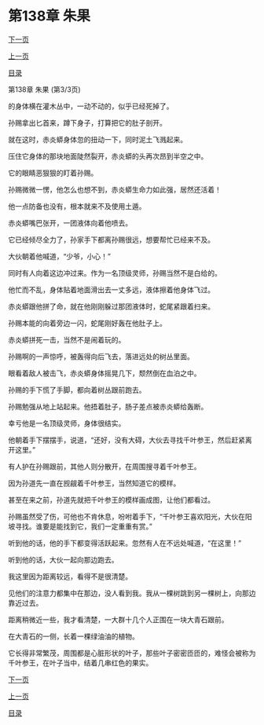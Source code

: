 <h1>第138章   朱果</h1>
            <div><p><a href="./0414_%E7%AC%AC139%E7%AB%A0_%E7%BA%A2%E7%BB%B3.md">下一页</a></p><p><a href="./0412_%E7%AC%AC138%E7%AB%A0_%E6%9C%B1%E6%9E%9C.md">上一页</a></p><p><a href="../">目录</a></p></div>
            <div><p>第138章   朱果 (第3/3页)</p><p>的身体横在灌木丛中，一动不动的，似乎已经死掉了。</p><p>孙赐拿出匕首来，蹲下身子，打算把它的肚子剖开。</p><p>就在这时，赤炎蟒身体忽的扭动一下，同时泥土飞溅起来。</p><p>压住它身体的那块地面陡然裂开，赤炎蟒的头再次昂到半空之中。</p><p>它的眼睛恶狠狠的盯着孙赐。</p><p>孙赐微微一愣，他怎么也想不到，赤炎蟒生命力如此强，居然还活着！</p><p>他一点防备也没有，根本就来不及使用土遁。</p><p>赤炎蟒嘴巴张开，一团液体向着他喷去。</p><p>它已经倾尽全力了，孙家手下都离孙赐很远，想要帮忙已经来不及。</p><p>大伙朝着他喊道，“少爷，小心！”</p><p>同时有人向着这边冲过来。作为一名顶级灵师，孙赐当然不是白给的。</p><p>他忙而不乱，身体贴着地面滑出去一丈多远，液体擦着他身体飞过。</p><p>赤炎蟒跟他拼了命，就在他刚刚躲过那团液体时，蛇尾紧跟着扫来。</p><p>孙赐本能的向着旁边一闪，蛇尾刚好轰在他肚子上。</p><p>赤炎蟒拼死一击，当然不是闹着玩的。</p><p>孙赐啊的一声惊呼，被轰得向后飞去，落进远处的树丛里面。</p><p>眼看着敌人被击飞，赤炎蟒身体摇晃几下，颓然倒在血泊之中。</p><p>孙赐的手下慌了手脚，都向着树丛跟前跑去。</p><p>孙赐勉强从地上站起来。他捂着肚子，肠子差点被赤炎蟒给轰断。</p><p>幸亏他是一名顶级灵师，身体很结实。</p><p>他朝着手下摆摆手，说道，“还好，没有大碍，大伙去寻找千叶参王，然后赶紧离开这里。”</p><p>有人护在孙赐跟前，其他人则分散开，在周围搜寻着千叶参王。</p><p>因为孙道先一直在觊觎着千叶参王，当然知道它的模样。</p><p>甚至在来之前，孙道先就把千叶参王的模样画成图，让他们都看过。</p><p>孙赐虽然受了伤，可他也不肯休息，吩咐着手下，“千叶参王喜欢阳光，大伙在阳坡寻找。谁要是能找到它，我们一定重重有赏。”</p><p>听到他的话，他的手下都变得活跃起来。忽然有人在不远处喊道，“在这里！”</p><p>听到他的话，大伙一起向那边跑去。</p><p>我这里因为距离较远，看得不是很清楚。</p><p>见他们的注意力都集中在那边，没人看到我。我从一棵树跳到另一棵树上，向那边靠近过去。</p><p>距离稍微近一些，我才看清楚，一大群十几个人正围在一块大青石跟前。</p><p>在大青石的一侧，长着一棵绿油油的植物。</p><p>它长得非常繁茂，周围都是心脏形状的叶子，那些叶子密密匝匝的，难怪会被称为千叶参王，在叶子当中，结着几串红色的果实。</p></div>
            <div><p><a href="./0414_%E7%AC%AC139%E7%AB%A0_%E7%BA%A2%E7%BB%B3.md">下一页</a></p><p><a href="./0412_%E7%AC%AC138%E7%AB%A0_%E6%9C%B1%E6%9E%9C.md">上一页</a></p><p><a href="../">目录</a></p></div>